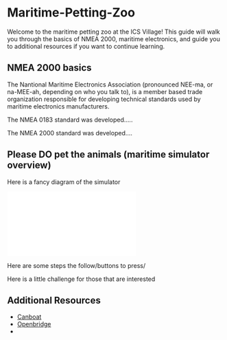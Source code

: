 # Maritime-Petting-Zoo
Welcome to the maritime petting zoo at the ICS Village! This guide will walk you through the basics of NMEA 2000, maritime electronics, and guide you to additional resources if you want to continue learning.

## NMEA 2000 basics
The Nantional Maritime Electronics Association (pronounced NEE-ma, or na-MEE-ah, depending on who you talk to), is a member based trade organization responsible for developing technical standards used by maritime electronics manufacturers.

The NMEA 0183 standard was developed.....

The NMEA 2000 standard was developed....

## Please DO pet the animals (maritime simulator overview)
Here is a fancy diagram of the simulator

![PettingZooBlockDiagram](/main/PettingZooBlockDiagram.pdf)

Here are some steps the follow/buttons to press/

Here is a little challenge for those that are interested

## Additional Resources
- [Canboat](https://github.com/canboat/canboat)
- [Openbridge](https://github.com/thedini/openBridge/tree/main)
- 
